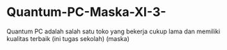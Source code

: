 # Quantum-PC-Maska-XI-3-
Quantum PC adalah salah satu toko yang bekerja cukup lama dan memiliki kualitas terbaik (ini tugas sekolah) (maska)
